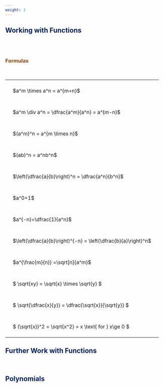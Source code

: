 ```yaml
---
weight: 1
---
```


## <span style="color:RGB(0,32,96"> Working with Functions </span> 
<br>


<br>


###  <span style="color:RGB(139,69,19)"> Formulas </span>
<br>
<style type="text/css">
#T_standard_a9b7830f6fdf0b9e th.col_heading {
  text-align: left;
  font-size: 1em;
}
#T_standard_a9b7830f6fdf0b9e td {
  text-align: left;
  font-size: 1em;
  padding: 1.5em;
}
</style>
<table id="T_standard_a9b7830f6fdf0b9e">
  <thead>
  </thead>
  <tbody>
    <tr>
      <td id="T_standard_a9b7830f6fdf0b9e_row0_col0" class="data row0 col0" >$a^m \times a^n = a^{m+n}$</td>
    </tr>
    <tr>
      <td id="T_standard_a9b7830f6fdf0b9e_row1_col0" class="data row1 col0" >$a^m \div a^n = \dfrac{a^m}{a^n} = a^{m-n}$</td>
    </tr>
    <tr>
      <td id="T_standard_a9b7830f6fdf0b9e_row2_col0" class="data row2 col0" >$(a^m)^n = a^{m \times n}$</td>
    </tr>
    <tr>
      <td id="T_standard_a9b7830f6fdf0b9e_row3_col0" class="data row3 col0" >$(ab)^n = a^nb^n$</td>
    </tr>
    <tr>
      <td id="T_standard_a9b7830f6fdf0b9e_row4_col0" class="data row4 col0" >$\left(\dfrac{a}{b}\right)^n = \dfrac{a^n}{b^n}$</td>
    </tr>
    <tr>
      <td id="T_standard_a9b7830f6fdf0b9e_row5_col0" class="data row5 col0" >$a^0=1$</td>
    </tr>
    <tr>
      <td id="T_standard_a9b7830f6fdf0b9e_row6_col0" class="data row6 col0" >$a^{-n}=\dfrac{1}{a^n}$</td>
    </tr>
    <tr>
      <td id="T_standard_a9b7830f6fdf0b9e_row7_col0" class="data row7 col0" >$\left(\dfrac{a}{b}\right)^{-n} = \left(\dfrac{b}{a}\right)^n$</td>
    </tr>
    <tr>
      <td id="T_standard_a9b7830f6fdf0b9e_row8_col0" class="data row8 col0" >$a^{\frac{m}{n}} =\sqrt[n]{a^m}$</td>
    </tr>
    <tr>
      <td id="T_standard_a9b7830f6fdf0b9e_row9_col0" class="data row9 col0" >$ \sqrt{xy} = \sqrt{x} \times \sqrt{y} $</td>
    </tr>
    <tr>
      <td id="T_standard_a9b7830f6fdf0b9e_row10_col0" class="data row10 col0" >$ \sqrt{\dfrac{x}{y}} = \dfrac{\sqrt{x}}{\sqrt{y}} $</td>
    </tr>
    <tr>
      <td id="T_standard_a9b7830f6fdf0b9e_row11_col0" class="data row11 col0" >$ (\sqrt{x})^2 = \sqrt{x^2} = x \text{ for } x\ge 0 $</td>
    </tr>
  </tbody>
</table>


## <span style="color:RGB(0,32,96"> Further Work with Functions </span> 
<br>

## <span style="color:RGB(0,32,96"> Polynomials </span> 
<br>